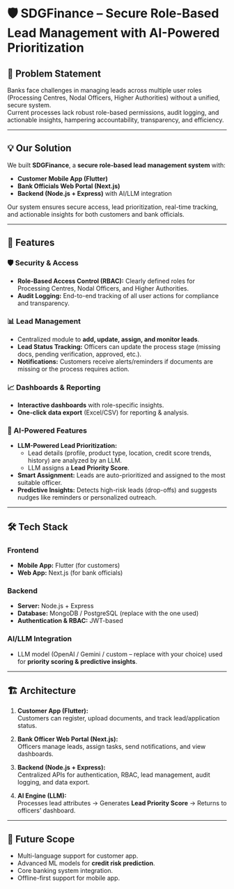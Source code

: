 # 🛡️ SDGFinance – Secure Role-Based Lead Management with AI-Powered Prioritization

## 🚀 Problem Statement
Banks face challenges in managing leads across multiple user roles (Processing Centres, Nodal Officers, Higher Authorities) without a unified, secure system.  
Current processes lack robust role-based permissions, audit logging, and actionable insights, hampering accountability, transparency, and efficiency.  

---

## 💡 Our Solution
We built **SDGFinance**, a **secure role-based lead management system** with:
- **Customer Mobile App (Flutter)**  
- **Bank Officials Web Portal (Next.js)**  
- **Backend (Node.js + Express)** with AI/LLM integration  

Our system ensures secure access, lead prioritization, real-time tracking, and actionable insights for both customers and bank officials.  

---

## 🔑 Features

### 🛡️ Security & Access
- **Role-Based Access Control (RBAC):** Clearly defined roles for Processing Centres, Nodal Officers, and Higher Authorities.  
- **Audit Logging:** End-to-end tracking of all user actions for compliance and transparency.  

### 📊 Lead Management
- Centralized module to **add, update, assign, and monitor leads**.  
- **Lead Status Tracking:** Officers can update the process stage (missing docs, pending verification, approved, etc.).  
- **Notifications:** Customers receive alerts/reminders if documents are missing or the process requires action.  

### 📈 Dashboards & Reporting
- **Interactive dashboards** with role-specific insights.  
- **One-click data export** (Excel/CSV) for reporting & analysis.  

### 🤖 AI-Powered Features
- **LLM-Powered Lead Prioritization:**  
  - Lead details (profile, product type, location, credit score trends, history) are analyzed by an LLM.  
  - LLM assigns a **Lead Priority Score**.  
- **Smart Assignment:** Leads are auto-prioritized and assigned to the most suitable officer.  
- **Predictive Insights:** Detects high-risk leads (drop-offs) and suggests nudges like reminders or personalized outreach.  

---

## 🛠️ Tech Stack

### Frontend
- **Mobile App:** Flutter (for customers)  
- **Web App:** Next.js (for bank officials)  

### Backend
- **Server:** Node.js + Express  
- **Database:** MongoDB / PostgreSQL (replace with the one used)  
- **Authentication & RBAC:** JWT-based  

### AI/LLM Integration
- LLM model (OpenAI / Gemini / custom – replace with your choice) used for **priority scoring & predictive insights**.  

---

## 🏗️ Architecture

1. **Customer App (Flutter):**  
   Customers can register, upload documents, and track lead/application status.  

2. **Bank Officer Web Portal (Next.js):**  
   Officers manage leads, assign tasks, send notifications, and view dashboards.  

3. **Backend (Node.js + Express):**  
   Centralized APIs for authentication, RBAC, lead management, audit logging, and data export.  

4. **AI Engine (LLM):**  
   Processes lead attributes → Generates **Lead Priority Score** → Returns to officers’ dashboard.  

---

## 🔮 Future Scope
- Multi-language support for customer app.  
- Advanced ML models for **credit risk prediction**.  
- Core banking system integration.  
- Offline-first support for mobile app.  


